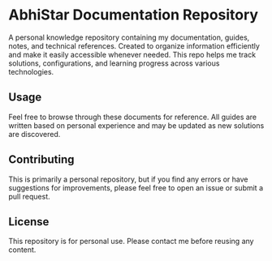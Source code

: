 # AbhiStar Documentation Repository

A personal knowledge repository containing my documentation, guides, notes, and technical references. Created to organize information efficiently and make it easily accessible whenever needed. This repo helps me track solutions, configurations, and learning progress across various technologies.

## Usage

Feel free to browse through these documents for reference. All guides are written based on personal experience and may be updated as new solutions are discovered.

## Contributing

This is primarily a personal repository, but if you find any errors or have suggestions for improvements, please feel free to open an issue or submit a pull request.

## License

This repository is for personal use. Please contact me before reusing any content.
